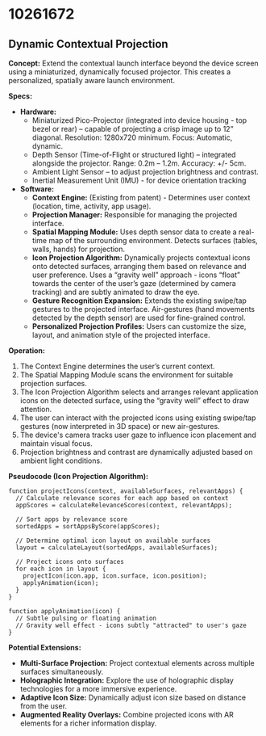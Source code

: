 # 10261672

## Dynamic Contextual Projection

**Concept:** Extend the contextual launch interface beyond the device screen using a miniaturized, dynamically focused projector. This creates a personalized, spatially aware launch environment.

**Specs:**

*   **Hardware:**
    *   Miniaturized Pico-Projector (integrated into device housing - top bezel or rear) – capable of projecting a crisp image up to 12” diagonal. Resolution: 1280x720 minimum. Focus: Automatic, dynamic.
    *   Depth Sensor (Time-of-Flight or structured light) – integrated alongside the projector. Range: 0.2m – 1.2m. Accuracy: +/- 5cm.
    *   Ambient Light Sensor – to adjust projection brightness and contrast.
    *   Inertial Measurement Unit (IMU) - for device orientation tracking
*   **Software:**
    *   **Context Engine:** (Existing from patent) - Determines user context (location, time, activity, app usage).
    *   **Projection Manager:**  Responsible for managing the projected interface.
    *   **Spatial Mapping Module:** Uses depth sensor data to create a real-time map of the surrounding environment. Detects surfaces (tables, walls, hands) for projection.
    *   **Icon Projection Algorithm:**  Dynamically projects contextual icons onto detected surfaces, arranging them based on relevance and user preference. Uses a “gravity well” approach - icons “float” towards the center of the user’s gaze (determined by camera tracking) and are subtly animated to draw the eye.
    *   **Gesture Recognition Expansion:** Extends the existing swipe/tap gestures to the projected interface.  Air-gestures (hand movements detected by the depth sensor) are used for fine-grained control.
    *   **Personalized Projection Profiles:**  Users can customize the size, layout, and animation style of the projected interface.

**Operation:**

1.  The Context Engine determines the user’s current context.
2.  The Spatial Mapping Module scans the environment for suitable projection surfaces.
3.  The Icon Projection Algorithm selects and arranges relevant application icons on the detected surface, using the “gravity well” effect to draw attention.
4.  The user can interact with the projected icons using existing swipe/tap gestures (now interpreted in 3D space) or new air-gestures.
5.  The device's camera tracks user gaze to influence icon placement and maintain visual focus.
6.  Projection brightness and contrast are dynamically adjusted based on ambient light conditions.

**Pseudocode (Icon Projection Algorithm):**

```
function projectIcons(context, availableSurfaces, relevantApps) {
  // Calculate relevance scores for each app based on context
  appScores = calculateRelevanceScores(context, relevantApps);

  // Sort apps by relevance score
  sortedApps = sortAppsByScore(appScores);

  // Determine optimal icon layout on available surfaces
  layout = calculateLayout(sortedApps, availableSurfaces);

  // Project icons onto surfaces
  for each icon in layout {
    projectIcon(icon.app, icon.surface, icon.position);
    applyAnimation(icon);
  }
}

function applyAnimation(icon) {
  // Subtle pulsing or floating animation
  // Gravity well effect - icons subtly "attracted" to user's gaze
}
```

**Potential Extensions:**

*   **Multi-Surface Projection:** Project contextual elements across multiple surfaces simultaneously.
*   **Holographic Integration:** Explore the use of holographic display technologies for a more immersive experience.
*   **Adaptive Icon Size:** Dynamically adjust icon size based on distance from the user.
*   **Augmented Reality Overlays:** Combine projected icons with AR elements for a richer information display.